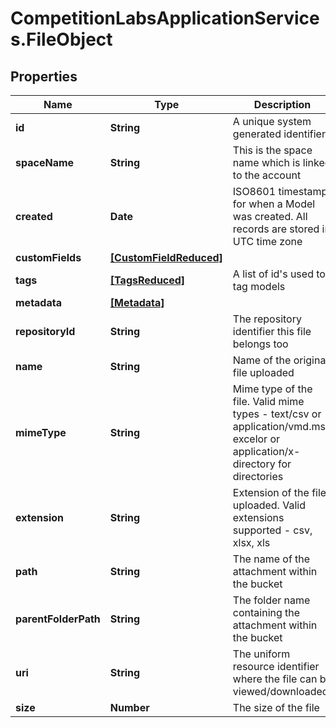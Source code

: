 # CompetitionLabsApplicationServices.FileObject

## Properties

Name | Type | Description | Notes
------------ | ------------- | ------------- | -------------
**id** | **String** | A unique system generated identifier | [readonly] 
**spaceName** | **String** | This is the space name which is linked to the account | [readonly] 
**created** | **Date** | ISO8601 timestamp for when a Model was created. All records are stored in UTC time zone | [readonly] 
**customFields** | [**[CustomFieldReduced]**](CustomFieldReduced.md) |  | [optional] 
**tags** | [**[TagsReduced]**](TagsReduced.md) | A list of id&#39;s used to tag models | [optional] 
**metadata** | [**[Metadata]**](Metadata.md) |  | [optional] 
**repositoryId** | **String** | The repository identifier this file belongs too | 
**name** | **String** | Name of the original file uploaded | 
**mimeType** | **String** | Mime type of the file. Valid mime types - text/csv or application/vmd.ms-excelor or application/x-directory for directories | 
**extension** | **String** | Extension of the file uploaded. Valid extensions supported - csv, xlsx, xls | [optional] 
**path** | **String** | The name of the attachment within the bucket | 
**parentFolderPath** | **String** | The folder name containing the attachment within the bucket | 
**uri** | **String** | The uniform resource identifier where the file can be viewed/downloaded | [optional] 
**size** | **Number** | The size of the file | [optional] 


